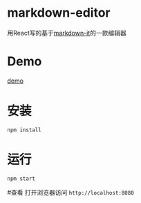 # markdown-editor
用React写的基于[markdown-it](https://github.com/markdown-it/markdown-it)的一款编辑器

# Demo
[demo](http://demo.yiifan.xyz/markdown-editor)

# 安装
`npm install`

# 运行
`npm start`

#查看
打开浏览器访问 `http://localhost:8080`
